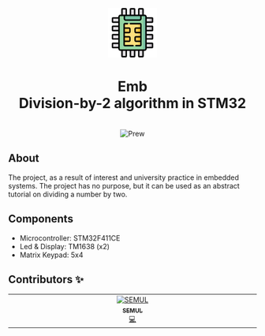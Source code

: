 <div align="center">
  <img
    src="./public/logo.png"
    alt="Logo"
    width="100"
    height="100"/>
  <h1>Emb</br>Division-by-2 algorithm in STM32</h1>
  </br>
  <img
    src="./public/preview.gif"
    alt="Prew"
    width="406"
    height="720"/>
  </br>
</div>

## About

The project, as a result of interest and university practice in embedded systems. The project has no purpose, but it can be used as an abstract tutorial on dividing a number by two.

## Components

* Microcontroller: STM32F411CE
* Led & Display: TM1638 (x2)
* Matrix Keypad: 5x4

## Contributors ✨

<!-- ALL-CONTRIBUTORS-LIST:START -->
<!-- markdownlint-disable -->
<table>
  <tbody>
    <tr>
      <td align="center" valign="top" width="14.28%"><a href="https://github.com/algorov"><img src="https://avatars.githubusercontent.com/u/90800616?v=4?s=100" width="100px;" alt="SEMUL"/><br /><sub><b>SEMUL</b></sub></a><br /><a href="https://github.com/algorov/emb/commits?author=algorov" title="Code">💻</a></td>
    </tr>
  </tbody>
</table>

<!-- markdownlint-restore -->
<!-- ALL-CONTRIBUTORS-LIST:END -->
